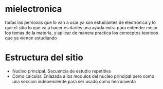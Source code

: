 # mielectronica

todas las personas que lo van a usar ya son estudiantes de electronica y lo que el sitio lo que va a hacer es darles una ayuda extra para entender mejor los temas de la materia, y aplicar de manera practica los conceptos teoricos que ya vienen estudiando

# Estructura del sitio

- Nucleo principal. Secuencia de estudio repetitiva
- Como calcular. Enlazada a los modulos del nucleo principal pero como una seccion independiente para ser usado como herramienta

